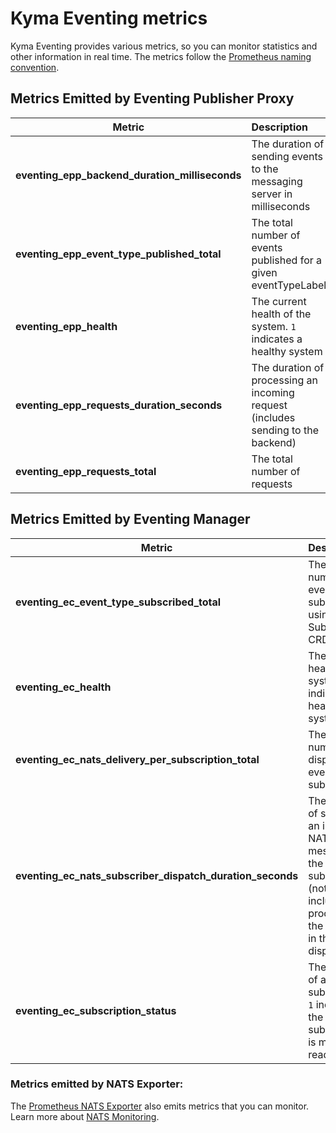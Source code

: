 # Kyma Eventing metrics

Kyma Eventing provides various metrics, so you can monitor statistics and other information in real time.
The metrics follow the [Prometheus naming convention](https://prometheus.io/docs/practices/naming/).

## Metrics Emitted by Eventing Publisher Proxy

| Metric                                         | Description                                                                      |
| ---------------------------------------------- | :------------------------------------------------------------------------------- |
| **eventing_epp_backend_duration_milliseconds** | The duration of sending events to the messaging server in milliseconds           |
| **eventing_epp_event_type_published_total**    | The total number of events published for a given eventTypeLabel                  |
| **eventing_epp_health**                        | The current health of the system. `1` indicates a healthy system                 |
| **eventing_epp_requests_duration_seconds**     | The duration of processing an incoming request (includes sending to the backend) |
| **eventing_epp_requests_total**                | The total number of requests                                                     |

## Metrics Emitted by Eventing Manager

| Metric                                                    | Description                                                                                                                 |
| --------------------------------------------------------- | :-------------------------------------------------------------------------------------------------------------------------- |
| **eventing_ec_event_type_subscribed_total**               | The total number of eventTypes subscribed using the Subscription CRD                                                        |
| **eventing_ec_health**                                    | The current health of the system. `1` indicates a healthy system                                                            |
| **eventing_ec_nats_delivery_per_subscription_total**      | The total number of dispatched events per subscription                                                                      |
| **eventing_ec_nats_subscriber_dispatch_duration_seconds** | The duration of sending an incoming NATS message to the subscriber (not including processing the message in the dispatcher) |
| **eventing_ec_subscription_status**                       | The status of a subscription. `1` indicates the subscription is marked as ready                                             |

### Metrics emitted by NATS Exporter:

The [Prometheus NATS Exporter](https://github.com/nats-io/prometheus-nats-exporter) also emits metrics that you can monitor. Learn more about [NATS Monitoring](https://docs.nats.io/running-a-nats-service/configuration/monitoring#jetstream-information).
